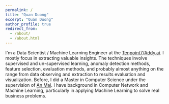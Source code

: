 ```yaml
---
permalink: /
title: "Quan Duong"
excerpt: "Quan Duong"
author_profile: true
redirect_from: 
  - /about/
  - /about.html
---
```


I'm a Data Scientist / Machine Learning Engineer at the [Tenpoint7](http://www.tenpoint7.com/)/[Addy.ai](http://addy.ai/). I mostly focus in extracting valuable insights. The techniques involve supervised and un-supervised learning, anomaly detection methods, feature selection, evaluation methods, and probably almost anything on the range from data observing and extraction to results evaluation and visualization. Before, I did a Master in Computer Science under the supervision of [An Mai](https://www.linkedin.com/in/an-mai-549997103/). I have background in Computer Network and Machine Learning, particularly in applying Machine Learning to solve real business problems.
